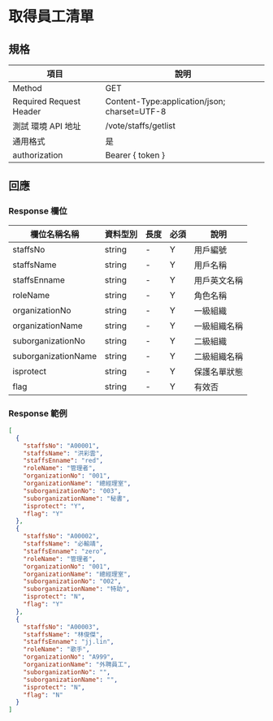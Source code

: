 # 取得員工清單

## 規格

| 項目                    | 說明                                         |
| ----------------------- | -------------------------------------------- |
| Method                  | GET                                          |
| Required Request Header | Content-Type:application/json; charset=UTF-8 |
| 測試 環境 API 地址      | /vote/staffs/getlist                         |
| 通用格式                | 是                                           |
| authorization           | Bearer { token }                             |

## 回應

### Response 欄位

| 欄位名稱名稱        | 資料型別 | 長度 | 必須 | 說明         |
| ------------------- | -------- | ---- | ---- | ------------ |
| staffsNo            | string   | -    | Y    | 用戶編號     |
| staffsName          | string   | -    | Y    | 用戶名稱     |
| staffsEnname        | string   | -    | Y    | 用戶英文名稱 |
| roleName            | string   | -    | Y    | 角色名稱     |
| organizationNo      | string   | -    | Y    | 一級組織     |
| organizationName    | string   | -    | Y    | 一級組織名稱 |
| suborganizationNo   | string   | -    | Y    | 二級組織     |
| suborganizationName | string   | -    | Y    | 二級組織名稱 |
| isprotect           | string   | -    | Y    | 保護名單狀態 |
| flag                | string   | -    | Y    | 有效否       |

### Response 範例

```json
[
  {
    "staffsNo": "A00001",
    "staffsName": "洪彩雲",
    "staffsEnname": "red",
    "roleName": "管理者",
    "organizationNo": "001",
    "organizationName": "總經理室",
    "suborganizationNo": "003",
    "suborganizationName": "秘書",
    "isprotect": "Y",
    "flag": "Y"
  },
  {
    "staffsNo": "A00002",
    "staffsName": "必輸靖",
    "staffsEnname": "zero",
    "roleName": "管理者",
    "organizationNo": "001",
    "organizationName": "總經理室",
    "suborganizationNo": "002",
    "suborganizationName": "特助",
    "isprotect": "N",
    "flag": "Y"
  },
  {
    "staffsNo": "A00003",
    "staffsName": "林俊傑",
    "staffsEnname": "jj.lin",
    "roleName": "歌手",
    "organizationNo": "A999",
    "organizationName": "外聘員工",
    "suborganizationNo": "",
    "suborganizationName": "",
    "isprotect": "N",
    "flag": "N"
  }
]
```

